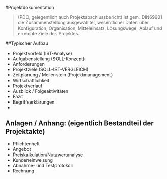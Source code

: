 #Projektdokumentation 
>(PDO, gelegentlich auch Projektabschlussbericht) ist gem. DIN69901 die Zusammenstellung ausgewählter, wesentlicher Daten über Konfiguration, Organisation, Mitteleinsatz, Lösungswege, Ablauf und erreichte Ziele des Projektes.

##Typischer Aufbau
* Projektvorfeld (IST-Analyse)
* Aufgabenstellung (SOLL-Konzept)
* Anforderungen
* Projektziele (SOLL-IST-VERGLEICH)
* Zeitplanung / Meilenstein (Projektmanagement)
* Wirtschaftlichkeit
* Projektverlauf
* Ausblick / Folgeaktivitäten
* Fazit
* Begriffserklärungen
* 
## Anlagen / Anhang: (eigentlich Bestandteil der Projektakte)
* Pflichtenheft
* Angebot
* Preiskalkulation/Nutzwertanalyse
* Kundeneinweisung
* Abnahme- und Testprotokoll
* Rechnung
